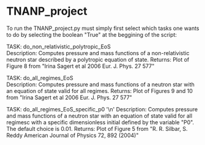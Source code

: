 # TNANP_project

To run the TNANP_project.py must simply first select which tasks one wants to do by selecting the boolean "True" at the beggining of the script:

TASK: do_non_relativistic_polytropic_EoS                      
Description: Computes pressure and mass functions of a non-relativistic neutron star described by a polytropic equation of state.
Returns: Plot of Figure 8 from "Irina Sagert et al 2006 Eur. J. Phys. 27 577"

TASK: do_all_regimes_EoS      
Description: Computes pressure and mass functions of a neutron star with an equation of state valid for all regimes.
Returns: Plot of Figures 9 and 10 from "Irina Sagert et al 2006 Eur. J. Phys. 27 577"

TASK: do_all_regimes_EoS_specific_p0 '\n'
Description: Computes pressure and mass functions of a neutron star with an equation of state valid for all regimesc with a specific dimensionless initial defined by the variable "P0". The default choice is 0.01.
Returns: Plot of Figure 5 from "R. R. Silbar, S. Reddy American Journal of Physics 72, 892 (2004)"
